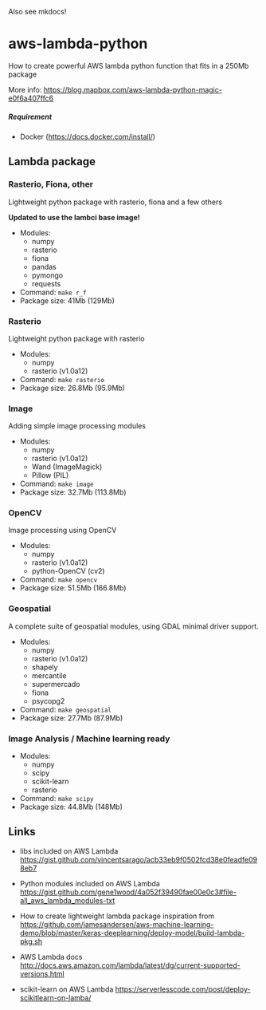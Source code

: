 Also see mkdocs!

# aws-lambda-python

How to create powerful AWS lambda python function that fits in a 250Mb package

More info: https://blog.mapbox.com/aws-lambda-python-magic-e0f6a407ffc6

##### Requirement
  - Docker (https://docs.docker.com/install/)

## Lambda package

### Rasterio, Fiona, other

Lightweight python package with rasterio, fiona and a few others

**Updated to use the lambci base image!**

- Modules:
  - numpy
  - rasterio
  - fiona
  - pandas
  - pymongo
  - requests
- Command: `make r_f`
- Package size: 41Mb (129Mb)


### Rasterio

Lightweight python package with rasterio

- Modules:
  - numpy
  - rasterio (v1.0a12)
- Command: `make rasterio`
- Package size: 26.8Mb (95.9Mb)

### Image

Adding simple image processing modules

- Modules:
  - numpy
  - rasterio (v1.0a12)
  - Wand (ImageMagick)
  - Pillow (PIL)
- Command: `make image`
- Package size: 32.7Mb (113.8Mb)

### OpenCV

Image processing using OpenCV

- Modules:
  - numpy
  - rasterio (v1.0a12)
  - python-OpenCV (cv2)
- Command: `make opencv`
- Package size: 51.5Mb (166.8Mb)

### Geospatial

A complete suite of geospatial modules, using GDAL minimal driver support.

- Modules:
  - numpy
  - rasterio (v1.0a12)
  - shapely
  - mercantile
  - supermercado
  - fiona
  - psycopg2
- Command: `make geospatial`
- Package size: 27.7Mb (87.9Mb)


### Image Analysis / Machine learning ready

- Modules:
  - numpy
  - scipy
  - scikit-learn
  - rasterio
- Command: `make scipy`
- Package size: 44.8Mb (148Mb)


## Links
- libs included on AWS Lambda https://gist.github.com/vincentsarago/acb33eb9f0502fcd38e0feadfe098eb7

- Python modules included on AWS Lambda https://gist.github.com/gene1wood/4a052f39490fae00e0c3#file-all_aws_lambda_modules-txt

- How to create lightweight lambda package inspiration from https://github.com/jamesandersen/aws-machine-learning-demo/blob/master/keras-deeplearning/deploy-model/build-lambda-pkg.sh

- AWS Lambda docs http://docs.aws.amazon.com/lambda/latest/dg/current-supported-versions.html

- scikit-learn on AWS Lambda https://serverlesscode.com/post/deploy-scikitlearn-on-lamba/

